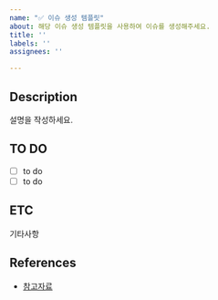 ```yaml
---
name: "✅ 이슈 생성 템플릿"
about: 해당 이슈 생성 템플릿을 사용하여 이슈를 생성해주세요.
title: ''
labels: ''
assignees: ''

---
```


## Description
설명을 작성하세요.

## TO DO
- [ ] to do
- [ ] to do

## ETC
기타사항

## References
- [참고자료](링크)
